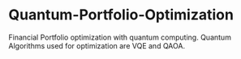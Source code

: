 # Quantum-Portfolio-Optimization
Financial Portfolio optimization with quantum computing.
Quantum Algorithms used for optimization are VQE and QAOA. 
